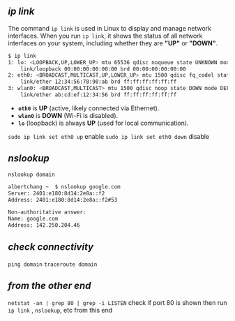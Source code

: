 ## _ip link_

The command `ip link` is used in Linux to display and manage network interfaces. When you run `ip link`, it shows the status of all network interfaces on your system, including whether they are **"UP"** or **"DOWN"**.

```bash
$ ip link
1: lo: <LOOPBACK,UP,LOWER_UP> mtu 65536 qdisc noqueue state UNKNOWN mode DEFAULT group default qlen 1000
    link/loopback 00:00:00:00:00:00 brd 00:00:00:00:00:00
2: eth0: <BROADCAST,MULTICAST,UP,LOWER_UP> mtu 1500 qdisc fq_codel state UP mode DEFAULT group default qlen 1000
    link/ether 12:34:56:78:90:ab brd ff:ff:ff:ff:ff:ff
3: wlan0: <BROADCAST,MULTICAST> mtu 1500 qdisc noop state DOWN mode DEFAULT group default qlen 1000
    link/ether ab:cd:ef:12:34:56 brd ff:ff:ff:ff:ff:ff
```

- **`eth0`** is **UP** (active, likely connected via Ethernet).
- **`wlan0`** is **DOWN** (Wi-Fi is disabled).
- **`lo`** (loopback) is always **UP** (used for local communication).

`sudo ip link set eth0 up` enable
`sudo ip link set eth0 down` disable

## _nslookup_

`nslookup domain`
```bash
albertchang ~  $ nslookup google.com
Server: 2401:e180:8d14:2e8a::f2
Address: 2401:e180:8d14:2e8a::f2#53

Non-authoritative answer:
Name: google.com
Address: 142.250.204.46
```

## _check connectivity_

`ping domain`
`traceroute domain`

## _from the other end_

`netstat -an | grep 80 | grep -i LISTEN`
check if port 80 is shown
then run `ip link` , `nslookup`, etc from this end